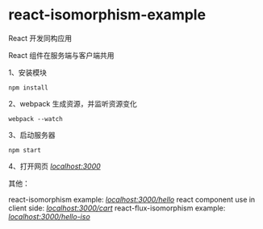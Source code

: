 # react-isomorphism-example

React 开发同构应用

React 组件在服务端与客户端共用

1、安装模块
```
npm install 
```
2、webpack 生成资源，并监听资源变化
```
webpack --watch 
```
3、启动服务器
```
npm start 
```
4、打开网页 *[localhost:3000](localhost:3000)*

其他：

react-isomorphism example: *[localhost:3000/hello](localhost:3000/hello)*
react component use in client side: *[localhost:3000/cart](localhost:3000/cart)*
react-flux-isomorphism example: *[localhost:3000/hello-iso](localhost:3000/cart-iso)*